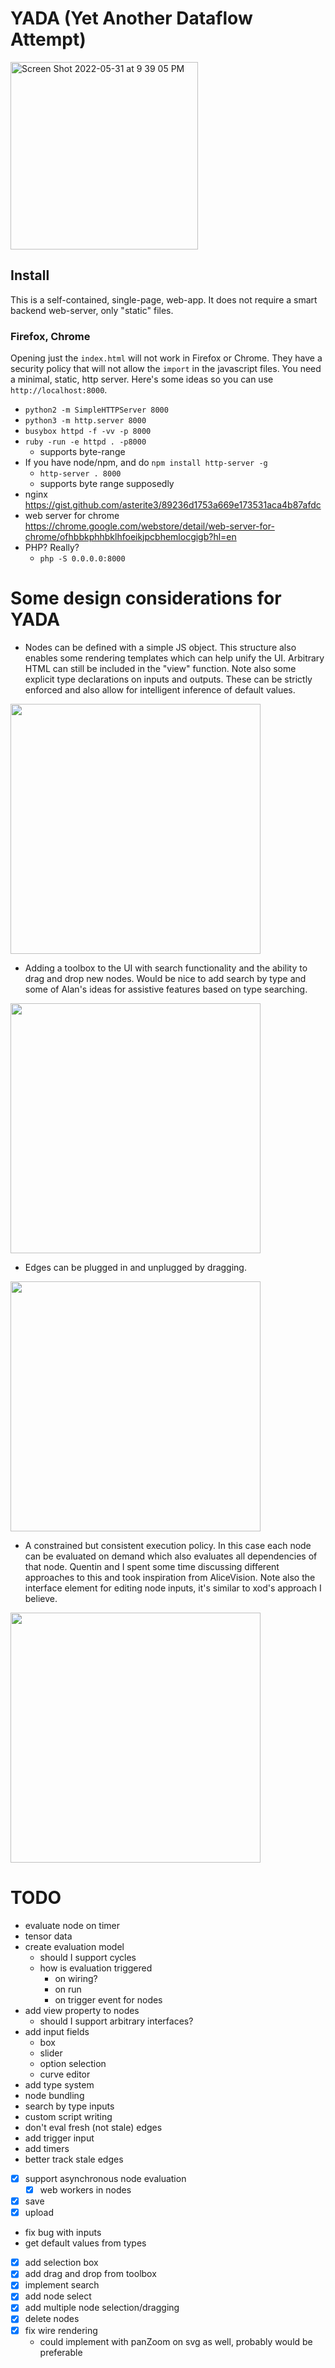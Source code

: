 # YADA (Yet Another Dataflow Attempt)

<img width="300" alt="Screen Shot 2022-05-31 at 9 39 05 PM" src="https://user-images.githubusercontent.com/27078897/171679946-9c6dbce3-871a-41c7-8ec7-2b8d6825be00.gif">

## Install

This is a self-contained, single-page, web-app. It does not require a smart backend web-server, only "static" files.

### Firefox, Chrome

Opening just the `index.html` will not work in Firefox or Chrome. They have a security policy that will not allow the `import` in the javascript files. You need a minimal, static, http server. Here's some ideas so you can use `http://localhost:8000`.

* `python2 -m SimpleHTTPServer 8000`
* `python3 -m http.server 8000`
* `busybox httpd -f -vv -p 8000`
* `ruby -run -e httpd . -p8000`
  *    supports byte-range
* If you have node/npm, and do `npm install http-server -g`
  * `http-server . 8000`
  * supports byte range supposedly
* nginx https://gist.github.com/asterite3/89236d1753a669e173531aca4b87afdc
* web server for chrome https://chrome.google.com/webstore/detail/web-server-for-chrome/ofhbbkphhbklhfoeikjpcbhemlocgigb?hl=en
* PHP? Really?
  * `php -S 0.0.0.0:8000`


# Some design considerations for YADA

- Nodes can be defined with a simple JS object. This structure also enables some rendering templates which can help unify the UI. Arbitrary HTML can still be included in the "view" function. Note also some explicit type declarations on inputs and outputs. These can be strictly enforced and also allow for intelligent inference of default values.

 <img width="400" src="https://user-images.githubusercontent.com/27078897/171680102-47d1826a-7f33-4d87-b135-02ea99579fb4.png">
 
- Adding a toolbox to the UI with search functionality and the ability to drag and drop new nodes. Would be nice to add search by type and some of Alan's ideas for assistive features based on type searching.

 <img width="400" src="https://user-images.githubusercontent.com/27078897/171680150-d48b0c01-0c6a-48b8-9bf2-80a744f27f9a.gif">

- Edges can be plugged in and unplugged by dragging.

 <img width="400" src="https://user-images.githubusercontent.com/27078897/171680171-1ed04bad-cca4-485d-a81b-a4180beaefe2.gif">

- A constrained but consistent execution policy. In this case each node can be evaluated on demand which also evaluates all dependencies of that node. Quentin and I spent some time discussing different approaches to this and took inspiration from AliceVision. Note also the interface element for editing node inputs, it's similar to xod's approach I believe.

 <img width="400" src="https://user-images.githubusercontent.com/27078897/171680225-5ad19a69-e0aa-4b2a-b54f-16407e959b6f.gif">


# TODO

- evaluate node on timer
- tensor data
- create evaluation model
  - should I support cycles
  - how is evaluation triggered
    - on wiring?
    - on run
    - on trigger event for nodes
- add view property to nodes
  - should I support arbitrary interfaces?
- add input fields
  - box
  - slider
  - option selection
  - curve editor
- add type system
- node bundling
- search by type inputs
- custom script writing
- don't eval fresh (not stale) edges
- add trigger input
- add timers
- better track stale edges


- [x] support asynchronous node evaluation
  - [x] web workers in nodes
- [x] save
- [x] upload
- fix bug with inputs
- get default values from types
- [x] add selection box
- [x] add drag and drop from toolbox
- [x] implement search
- [x] add node select
- [x] add multiple node selection/dragging
- [x] delete nodes
- [x] fix wire rendering
  - could implement with panZoom on svg as well, probably would be preferable
